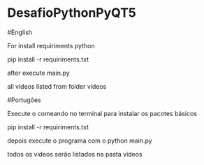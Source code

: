 # DesafioPythonPyQT5

#English

For install requiriments python

pip install -r requiriments.txt

after execute main.py

all videos listed from folder videos

#Portugôes 

Execute o comeando no terminal para instalar os pacotes básicos

pip install -r requiriments.txt

depois execute o programa com o python main.py

todos os videos serão listados na pasta videos
